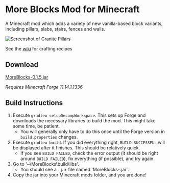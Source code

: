 # More Blocks Mod for Minecraft

A Minecraft mod which adds a variety of new vanilla-based block variants, including pillars, slabs, stairs, fences and walls. 

![Screenshot of Granite Pillars](http://i.imgur.com/ZfnLmWu.png)

See the [wiki](http://chris-minecraft-mods.wikia.com/wiki/More_Blocks) for crafting recipes


## Download

[MoreBlocks-0.1.5.jar](https://github.com/crazysnailboy/More-Blocks/raw/master/bin/MoreBlocks-0.1.5.jar)

*Requires Minecraft Forge 11.14.1.1336*



## Build Instructions

1. Execute `gradlew setupDecompWorkspace`. This sets up Forge and downloads the necessary libraries to build the mod. This might take some time, be patient.
    * You will generally only have to do this once until the Forge version in `build.properties` changes.
2. Execute `gradlew build`. If you did everything right, `BUILD SUCCESSFUL` will be displayed after it finishes. This should be relatively quick.
    * If you see `BUILD FAILED`, check the error output (it should be right around `BUILD FAILED`), fix everything (if possible), and try again.
3. Go to '~\MoreBlocks\build\libs'.
    * You should see a `.jar` file named 'MoreBlocks-<version>.jar`.
4. Copy the jar into your Minecraft mods folder, and you are done!
